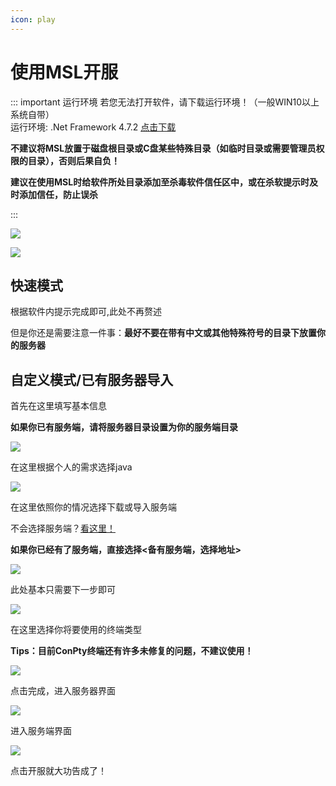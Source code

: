 ```yaml
---
icon: play
---
```

# 使用MSL开服

<!--
## 视频教程

<BiliBili bvid="BV1au4y1d7Td" />

## 文本教程
-->

::: important 运行环境
若您无法打开软件，请下载运行环境！（一般WIN10以上系统自带）  
运行环境: .Net Framework 4.7.2 [点击下载](https://dotnet.microsoft.com/en-us/download/dotnet-framework/thank-you/net472-developer-pack-offline-installer)

**不建议将MSL放置于磁盘根目录或C盘某些特殊目录（如临时目录或需要管理员权限的目录），否则后果自负！**

**建议在使用MSL时给软件所处目录添加至杀毒软件信任区中，或在杀软提示时及时添加信任，防止误杀**

:::

![](./assets/first_page.png)

![](./assets/manually.png)

## 快速模式

根据软件内提示完成即可,此处不再赘述

但是你还是需要注意一件事：**最好不要在带有中文或其他特殊符号的目录下放置你的服务器**

## 自定义模式/已有服务器导入

首先在这里填写基本信息

**如果你已有服务端，请将服务器目录设置为你的服务端目录**

![](./assets/customize_1.png)

在这里根据个人的需求选择java

![](./assets/choose_java.png)

在这里依照你的情况选择下载或导入服务端

不会选择服务端？[看这里！](./choose-server-tips.md)

**如果你已经有了服务端，直接选择<备有服务端，选择地址>**

![](./assets/get_jar.png)

此处基本只需要下一步即可

![](./assets/canshu.png)

在这里选择你将要使用的终端类型

**Tips：目前ConPty终端还有许多未修复的问题，不建议使用！**

![](./assets/shell.png)

点击完成，进入服务器界面

![](./assets/server.png)

进入服务端界面

![](./assets/server_page.png)

点击开服就大功告成了！
